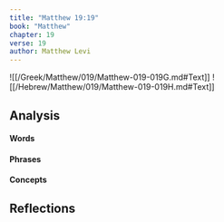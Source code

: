 ```yaml
---
title: "Matthew 19:19"
book: "Matthew"
chapter: 19
verse: 19
author: Matthew Levi
---
```

![[/Greek/Matthew/019/Matthew-019-019G.md#Text]]
![[/Hebrew/Matthew/019/Matthew-019-019H.md#Text]]

## Analysis

#### Words

#### Phrases

#### Concepts

## Reflections
